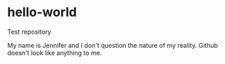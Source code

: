 # hello-world
Test repository

My name is Jennifer and I don't question the nature of my reality. Github doesn't look like anything to me.
